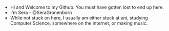 - Hi and Welcome to my Github. You must have gotten lost to end up here.
- I'm Sera - @SeraGronenborn
- While not stuck on here, I usually am either stuck at uni, studying
  Computer Science, somewhere on the internet, or making music.

<!---
SeraGronenborn/SeraGronenborn is a ✨ special ✨ repository because its `README.md` (this file) appears on your GitHub profile.
You can click the Preview link to take a look at your changes.
--->
